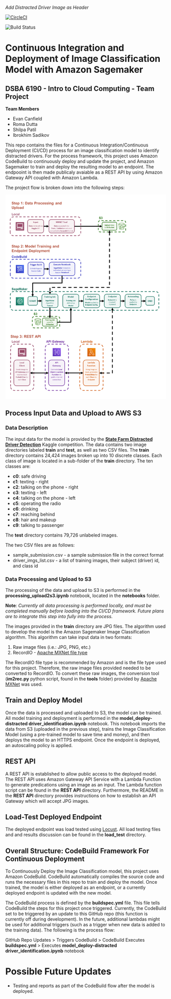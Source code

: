 *Add Distracted Driver Image as Header*

[![CircleCI](https://circleci.com/gh/DSBA-6190-Final-Project-Team/DSBA-6190_Final-Project.svg?style=svg)](https://circleci.com/gh/DSBA-6190-Final-Project-Team/DSBA-6190_Final-Project)

![Build Status](https://codebuild.us-east-1.amazonaws.com/badges?uuid=eyJlbmNyeXB0ZWREYXRhIjoiOVdVSE5rWHlPY1RUYS9uRis2cll2enNIMEtCQkxXYkJjeFJFcGsrSmp1bGgyK2ZuMWc5WkRIM1BxNWRGR1FqaWMvVU5qd1EyZnNCWWNzVUVkakFyR24wPSIsIml2UGFyYW1ldGVyU3BlYyI6IjVyaTRlSy9aTHQzbE1PZ3MiLCJtYXRlcmlhbFNldFNlcmlhbCI6MX0%3D&branch=master)

# Continuous Integration and Deployment of Image Classification Model with Amazon Sagemaker
## DSBA 6190 - Intro to Cloud Computing - Team Project

**Team Members**
* Evan Canfield
* Roma Dutta
* Shilpa Patil
* Ibrokhim Sadikov

This repo contains the files for a Continuous Integration/Continuous Deployment (CI/CD) process for an image classification model to identify distracted drivers. For the process framework, this project uses Amazon CodeBuild to continuously deploy and update the project, and Amazon Sagemaker to train and deploy the resulting model to an endpoint. The endpooint is then made publicaly avaiable as a REST API by using Amazon Gateway API coupled with Amazon Lambda.

The project flow is broken down into the following steps:

![Process Flow Diagram](presentation/process_flow_diagram.png)

## Process Input Data and Upload to AWS S3
### Data Description
The input data for the model is provided by the [**State Farm Distracted Driver Detection**](https://www.kaggle.com/c/state-farm-distracted-driver-detection) Kaggle competition. The data contains two image directories labeled **train** and **test**, as well as two CSV files. The **train** directory contains 24,424 images broken up into 10 discrete classes. Each class of image is located in a sub-folder of the **train** directory. The ten classes are:

* **c0**: safe driving
* **c1**: texting - right
* **c2**: talking on the phone - right
* **c3**: texting - left
* **c4**: talking on the phone - left
* **c5**: operating the radio
* **c6**: drinking
* **c7**: reaching behind
* **c8**: hair and makeup
* **c9**: talking to passenger

The **test** directory contains 79,726 unlabeled images.

The two CSV files are as follows:

* sample_submission.csv - a sample submission file in the correct format
* driver_imgs_list.csv - a list of training images, their subject (driver) id, and class id

### Data Processing and Upload to S3
The processing of the data and upload to S3 is performed in the **processing_upload2s3.ipynb** notebook, located in the **notebooks** folder.

**Note**: *Currently all data processing is performed locally, and must be completed manually before loading into the CI/CD framework. Future plans are to integrate this step into fully into the process.*

The images provided in the **train** directory are JPG files. The algorithm used to develop the model is the Amazon Sagemaker Image Classification algorithm. This algorithm can take input data in two formats: 

1. Raw image files (i.e.: JPG, PNG, etc.)
2. RecordIO - [Apache MXNet file type](https://mxnet.apache.org/api/faq/recordio)

The RecordIO file type is recommended by Amazon and is the file type used for this project. Therefore, the raw image files provided needed to be converted to RecordIO. To convert these raw images, the conversion tool (**im2rec.py** python script, found in the **tools** folder) provided by [Apache MXNet](https://mxnet.apache.org/api/faq/recordio) was used.

## Train and Deploy Model
Once the data is processed and uploaded to S3, the model can be trained. All model training and deployment is performed in the **model_deploy-distracted driver_identification.ipynb** notebook. This notebook imports the data from S3 (uploaded in the previous step), trains the Image Classification Model (using a pre-trained model to save time and money), and then deploys the model to an HTTPS endpoint. Once the endpoint is deployed, an autoscaling policy is applied.

## REST API
A REST API is established to allow public access to the deployed model. The REST API uses Amazon Gateway API Service with a Lambda Function to generate predications using an image as an input. The Lambda function script can be found in the **REST API** directory. Furthermore, the README in the  **REST API** directory provides instructions on how to establish an API Gateway which will accept JPG images. 

## Load-Test Deployed Endpoint
The deployed endpoint was load tested using [Locust](https://locust.io/). All load testing files and and results discussion can be found in the **load_test** directory.

## Overall Structure: CodeBuild Framework For Continuous Deployment
To Continuously Deploy the Image Classification model, this project uses Amazon CodeBuild. CodeBuild automatically compiles the source code and runs the necessary files in this repo to train and deploy the model. Once trained, the model is either deployed as an endpoint, or a currently deployed endpoint is updated with the new model.

The CodeBuild process is defined by the **buildspec.yml** file. This file tells CodeBuild the steps for this project once triggered. Currently, the CodeBuild set to be triggered by an update to this GitHub repo (this function is currently off during development). In the future, additional lambdas might be used for additional triggers (such as a trigger when new data is added to the training data). The following is the process flow:

GitHub Repo Updates > Triggers CodeBuild > CodeBuild Executes **buildspec.yml** > Executes **model_deploy-distracted driver_identification.ipynb** notebook

# Possible Future Updates
* Testing and reports as part of the CodeBuild flow after the model is deployed.
